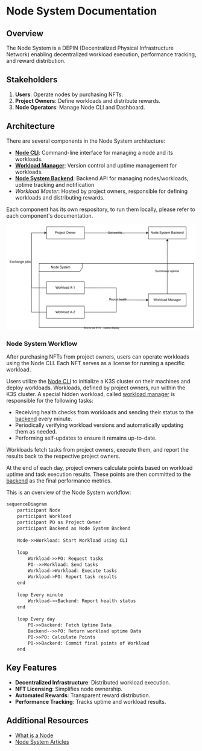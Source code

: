 # Node System Documentation

## Overview

The Node System is a DEPIN (Decentralized Physical Infrastructure Network) enabling decentralized workload execution, performance tracking, and reward distribution.


## Stakeholders

1. **Users**: Operate nodes by purchasing NFTs.
2. **Project Owners**: Define workloads and distribute rewards.
3. **Node Operators**: Manage Node CLI and Dashboard.

## Architecture

There are several components in the Node System architecture:

- [**Node CLI**](node-cli.md): Command-line interface for managing a node and its workloads.
- [**Workload Manager**](workload-manager.md): Version control and uptime management for workloads.
- [**Node System Backend**](backend.md): Backend API for managing nodes/workloads, uptime tracking and notification
- *Workload Master*: Hosted by project owners, responsible for defining workloads and distributing rewards.

Each component has its own respository, to run them locally, please refer to each component's documentation.

![Node System Architecture](assets/NodeSystemArch.svg)

### Node System Workflow

After purchasing NFTs from project owners, users can operate workloads using the Node CLI. Each NFT serves as a license for running a specific workload.

Users utilize the [Node CLI](node-cli.md) to initialize a K3S cluster on their machines and deploy workloads. Workloads, defined by project owners, run within the K3S cluster. A special hidden workload, called [workload manager](workload-manager.md) is responsible for the following tasks:

- Receiving health checks from workloads and sending their status to the [backend](backend.md) every minute.
- Periodically verifying workload versions and automatically updating them as needed.
- Performing self-updates to ensure it remains up-to-date.

Workloads fetch tasks from project owners, execute them, and report the results back to the respective project owners. 

At the end of each day, project owners calculate points based on workload uptime and task execution results. These points are then committed to the [backend](backend.md) as the final performance metrics.

This is an overview of the Node System workflow:

```mermaid
sequenceDiagram
    participant Node
    participant Workload
    participant PO as Project Owner
    participant Backend as Node System Backend

    Node->>Workload: Start Workload using CLI

    loop
        Workload->>PO: Request tasks
        PO-->>Workload: Send tasks
        Workload->Workload: Execute tasks
        Workload->PO: Report task results
    end
    
    loop Every minute
        Workload->>Backend: Report health status
    end

    loop Every day
        PO->>Backend: Fetch Uptime Data
        Backend-->>PO: Return workload uptime Data
        PO->>PO: Calculate Points
        PO->>Backend: Commit final points of Workload
    end
```

## Key Features

- **Decentralized Infrastructure**: Distributed workload execution.
- **NFT Licensing**: Simplifies node ownership.
- **Automated Rewards**: Transparent reward distribution.
- **Performance Tracking**: Tracks uptime and workload results.

## Additional Resources

- [What is a Node](https://support.lfg.inc/hc/en-us/articles/26584598844955-What-is-a-Node)
- [Node System Articles](https://support.lfg.inc/hc/en-us/sections/26307301761691-General)